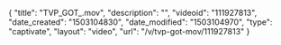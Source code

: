 {
    "title": "TVP_GOT_.mov",
    "description": "",
    "videoid": "111927813",
    "date_created": "1503104830",
    "date_modified": "1503104970",
    "type": "captivate",
    "layout": "video",
    "url": "\/v\/tvp-got-mov\/111927813"
}